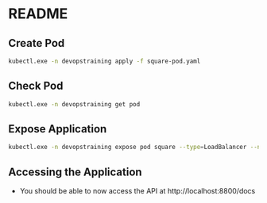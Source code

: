 # README

## Create Pod
```bash
kubectl.exe -n devopstraining apply -f square-pod.yaml
```

## Check Pod
```bash
kubectl.exe -n devopstraining get pod
```

## Expose Application
```bash
kubectl.exe -n devopstraining expose pod square --type=LoadBalancer --name=square-service
```

## Accessing the Application
- You should be able to now access the API at http://localhost:8800/docs
